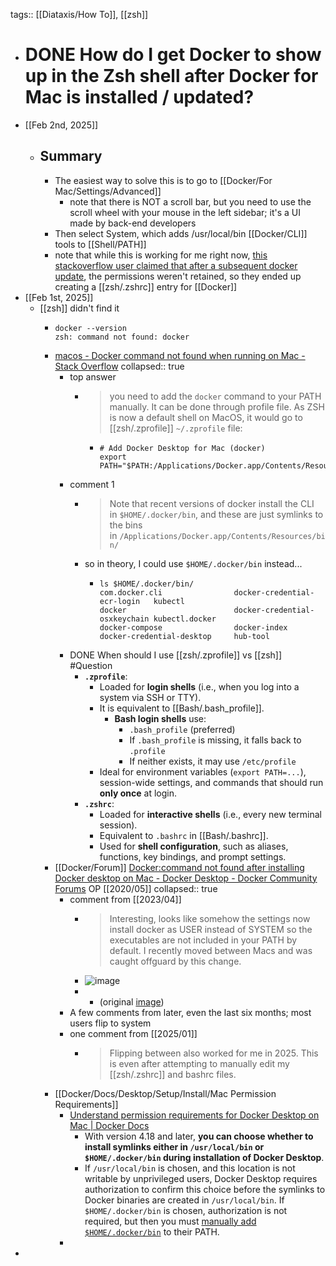 tags:: [[Diataxis/How To]], [[zsh]]

- # DONE How do I get Docker to show up in the Zsh shell after Docker for Mac is installed / updated?
- [[Feb 2nd, 2025]]
	- ## Summary
		- The easiest way to solve this is to go to [[Docker/For Mac/Settings/Advanced]]
			- note that there is NOT a scroll bar, but you need to use the scroll wheel with your mouse in the left sidebar; it's a UI made by back-end developers
		- Then select System, which adds /usr/local/bin [[Docker/CLI]] tools to [[Shell/PATH]]
		- note that while this is working for me right now, [this stackoverflow user claimed that after a subsequent docker update](https://stackoverflow.com/a/78228559/78202), the permissions weren't retained, so they ended up creating a [[zsh/.zshrc]] entry for [[Docker]]
- [[Feb 1st, 2025]]
	- [[zsh]] didn't find it
		- ```
		  docker --version
		  zsh: command not found: docker
		  ```
		- [macos - Docker command not found when running on Mac - Stack Overflow](https://stackoverflow.com/questions/64009138/docker-command-not-found-when-running-on-mac)
		  collapsed:: true
			- top answer
				- > you need to add the `docker` command to your PATH manually. It can be done through profile file. As ZSH is now a default shell on MacOS, it would go to [[zsh/.zprofile]] `~/.zprofile` file:
					- ```
					  # Add Docker Desktop for Mac (docker)
					  export PATH="$PATH:/Applications/Docker.app/Contents/Resources/bin/"
					  ```
			- comment 1
				- > Note that recent versions of docker install the CLI in `$HOME/.docker/bin`, and these are just symlinks to the bins in `/Applications/Docker.app/Contents/Resources/bin/`
				- so in theory, I could use `$HOME/.docker/bin` instead...
					- ```
					  ls $HOME/.docker/bin/
					  com.docker.cli                docker-credential-ecr-login   kubectl
					  docker                        docker-credential-osxkeychain kubectl.docker
					  docker-compose                docker-index
					  docker-credential-desktop     hub-tool
					  ```
			- DONE When should I use [[zsh/.zprofile]] vs [[zsh]] #Question
				- **`.zprofile`**:
					- Loaded for **login shells** (i.e., when you log into a system via SSH or TTY).
					- It is equivalent to [[Bash/.bash_profile]].
						- **Bash login shells** use:
							- `.bash_profile` (preferred)
							- If `.bash_profile` is missing, it falls back to `.profile`
							- If neither exists, it may use `/etc/profile`
					- Ideal for environment variables (`export PATH=...`), session-wide settings, and commands that should run **only once** at login.
				- **`.zshrc`**:
					- Loaded for **interactive shells** (i.e., every new terminal session).
					- Equivalent to `.bashrc` in [[Bash/.bashrc]].
					- Used for **shell configuration**, such as aliases, functions, key bindings, and prompt settings.
		- [[Docker/Forum]] [Docker:command not found after installing Docker desktop on Mac - Docker Desktop - Docker Community Forums](https://forums.docker.com/t/docker-command-not-found-after-installing-docker-desktop-on-mac/93837/5) OP [[2020/05]]
		  collapsed:: true
			- comment from [[2023/04]]
				- > Interesting, looks like somehow the settings now install docker as USER instead of SYSTEM so the executables are not included in your PATH by default. I recently moved between Macs and was caught offguard by this change.
				- ![image](https://global.discourse-cdn.com/docker/optimized/3X/a/e/ae44f6a29d23e64133ab6f8aeec18cf549c470d1_2_690x397.png)
				-
					- (original [image](https://global.discourse-cdn.com/docker/original/3X/a/e/ae44f6a29d23e64133ab6f8aeec18cf549c470d1.png))
			- A few comments from later, even the last six months; most users flip to system
			- one comment from [[2025/01]]
				- > Flipping between also worked for me in 2025. This is even after attempting to manually edit my [[zsh/.zshrc]] and bashrc files.
		- [[Docker/Docs/Desktop/Setup/Install/Mac Permission Requirements]]
			- [Understand permission requirements for Docker Desktop on Mac | Docker Docs](https://docs.docker.com/desktop/setup/install/mac-permission-requirements/#installing-symlinks)
				- With version 4.18 and later, **you can choose whether to install symlinks either in `/usr/local/bin` or `$HOME/.docker/bin` during installation of Docker Desktop**.
				- If `/usr/local/bin` is chosen, and this location is not writable by unprivileged users, Docker Desktop requires authorization to confirm this choice before the symlinks to Docker binaries are created in `/usr/local/bin`. If `$HOME/.docker/bin` is chosen, authorization is not required, but then you must [manually add `$HOME/.docker/bin`](https://docs.docker.com/desktop/settings-and-maintenance/settings/#advanced) to their PATH.
			-
-